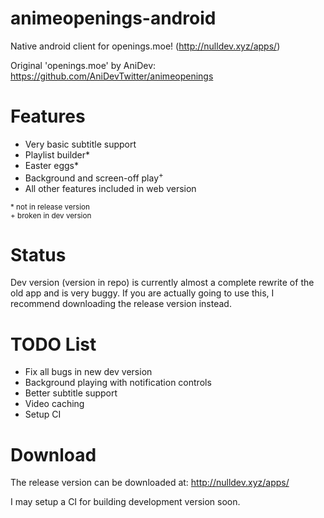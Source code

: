 # animeopenings-android
Native android client for openings.moe! (http://nulldev.xyz/apps/)

Original 'openings.moe' by AniDev: https://github.com/AniDevTwitter/animeopenings

# Features
- Very basic subtitle support
- Playlist builder*
- Easter eggs*
- Background and screen-off play<sup>+</sup>
- All other features included in web version

<sub>* not in release version</sub><br>
<sub>+ broken in dev version</sub>

# Status
Dev version (version in repo) is currently almost a complete rewrite of the old app and is very buggy.
If you are actually going to use this, I recommend downloading the release version instead.

# TODO List
- Fix all bugs in new dev version
- Background playing with notification controls
- Better subtitle support
- Video caching
- Setup CI

# Download
The release version can be downloaded at: http://nulldev.xyz/apps/

I may setup a CI for building development version soon.
